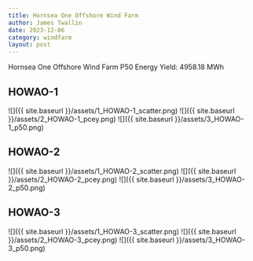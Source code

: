```yaml
---
title: Hornsea One Offshore Wind Farm
author: James Twallin
date: 2023-12-06
category: windfarm
layout: post
---
```

Hornsea One Offshore Wind Farm P50 Energy Yield: 4958.18 MWh

HOWAO-1
-------------
![]({{ site.baseurl }}/assets/1_HOWAO-1_scatter.png)
![]({{ site.baseurl }}/assets/2_HOWAO-1_pcey.png)
![]({{ site.baseurl }}/assets/3_HOWAO-1_p50.png)

HOWAO-2
-------------
![]({{ site.baseurl }}/assets/1_HOWAO-2_scatter.png)
![]({{ site.baseurl }}/assets/2_HOWAO-2_pcey.png)
![]({{ site.baseurl }}/assets/3_HOWAO-2_p50.png)

HOWAO-3
-------------
![]({{ site.baseurl }}/assets/1_HOWAO-3_scatter.png)
![]({{ site.baseurl }}/assets/2_HOWAO-3_pcey.png)
![]({{ site.baseurl }}/assets/3_HOWAO-3_p50.png)

